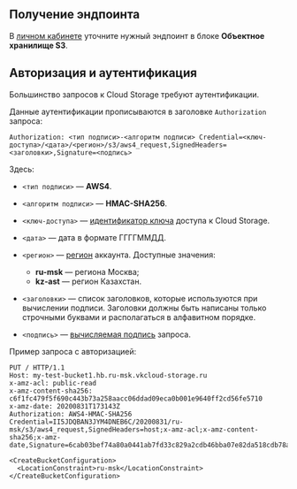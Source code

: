 ## Получение эндпоинта

В [личном кабинете](https://msk.cloud.vk.com/app/project/endpoints) уточните нужный эндпоинт в блоке **Объектное хранилище S3**.

## Авторизация и аутентификация

Большинство запросов к Cloud Storage требуют аутентификации.

Данные аутентификации прописываются в заголовке `Authorization` запроса:

```console
Authorization: <тип подписи>-<алгоритм подписи> Credential=<ключ-доступа>/<дата>/<регион>/s3/aws4_request,SignedHeaders=<заголовки>,Signature=<подпись>
```
Здесь:

- `<тип подписи>` — **AWS4**.
- `<алгоритм подписи>` — **HMAC-SHA256**.
- `<ключ-доступа>` — [идентификатор ключа](../../../../../storage/s3/service-management/access-management) доступа к Cloud Storage.
- `<дата>` — дата в формате ГГГГММДД.
- `<регион>` — [регион](../../../../account/concepts/regions) аккаунта. Доступные значения:

  - **ru-msk** — региона Москва;
  - **kz-ast** — регион Казахстан.

- `<заголовки>` — список заголовков, которые используются при вычислении подписи. Заголовки должны быть написаны только строчными буквами и располагаться в алфавитном порядке.
- `<подпись>` — [вычисляемая подпись](https://docs.aws.amazon.com/AmazonS3/latest/API/sig-v4-header-based-auth.html) запроса.

Пример запроса с авторизацией:

```console
PUT / HTTP/1.1
Host: my-test-bucket1.hb.ru-msk.vkcloud-storage.ru
x-amz-acl: public-read
x-amz-content-sha256: c6f1fc479f5f690c443b73a258aacc06ddad09eca0b001e9640ff2cd56fe5710
x-amz-date: 20200831T173143Z
Authorization: AWS4-HMAC-SHA256 Credential=II5JDQBAN3JYM4DNEB6C/20200831/ru-msk/s3/aws4_request,SignedHeaders=host;x-amz-acl;x-amz-content-sha256;x-amz-date,Signature=6cab03bef74a80a0441ab7fd33c829a2cdb46bba07e82da518cdb78ac238fda5

<CreateBucketConfiguration>
  <LocationConstraint>ru-msk</LocationConstraint>
</CreateBucketConfiguration>
```
